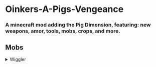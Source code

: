 # Oinkers-A-Pigs-Vengeance

### A minecraft mod adding the Pig Dimension, featuring: new weapons, amor, tools, mobs, crops, and more.

## Mobs
<details>
  <summary>Wiggler</summary>
  A peaceful and lovable wiggling being, who roams the pig dimension in herds. Also drops a large amount of carrots.
  </details>
